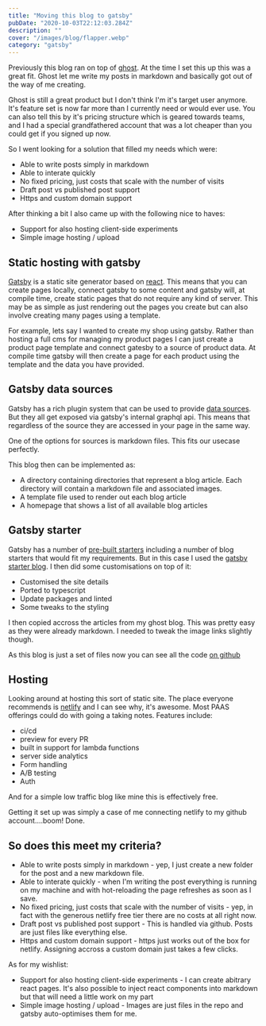 ```yaml
---
title: "Moving this blog to gatsby"
pubDate: "2020-10-03T22:12:03.284Z"
description: ""
cover: "/images/blog/flapper.webp"
category: "gatsby"
---
```


Previously this blog ran on top of [ghost](https://ghost.org/). At the time I set this up this was a great fit. Ghost let me write my posts in markdown and basically got out of the way of me creating.

Ghost is still a great product but I don't think I'm it's target user anymore. It's feature set is now far more than I currently need or would ever use. You can also tell this by it's pricing structure which is geared towards teams, and I had a special grandfathered account that was a lot cheaper than you could get if you signed up now.

So I went looking for a solution that filled my needs which were:

- Able to write posts simply in markdown
- Able to interate quickly
- No fixed pricing, just costs that scale with the number of visits
- Draft post vs published post support
- Https and custom domain support

After thinking a bit I also came up with the following nice to haves:

- Support for also hosting client-side experiments
- Simple image hosting / upload

## Static hosting with gatsby

[Gatsby](https://www.gatsbyjs.com/) is a static site generator based on [react](https://reactjs.org/). This means that you can create pages locally, connect gatsby to some content and gatsby will, at compile time, create static pages that do not require any kind of server. This may be as simple as just rendering out the pages you create but can also involve creating many pages using a template.

For example, lets say I wanted to create my shop using gatsby. Rather than hosting a full cms for managing my product pages I can just create a product page template and connect gatesby to a source of product data. At compile time gatsby will then create a page for each product using the template and the data you have provided.

## Gatsby data sources

Gatsby has a rich plugin system that can be used to provide [data sources](https://www.gatsbyjs.com/docs/content-and-data/). But they all get exposed via gatsby's internal graphql api. This means that regardless of the source they are accessed in your page in the same way.

One of the options for sources is markdown files. This fits our usecase perfectly.

This blog then can be implemented as:

- A directory containing directories that represent a blog article. Each directory will contain a markdown file and associated images.
- A template file used to render out each blog article
- A homepage that shows a list of all available blog articles

## Gatsby starter

Gatsby has a number of [pre-built starters](https://www.gatsbyjs.com/starters/?v=2) including a number of blog starters that would fit my requirements. But in this case I used the [gatsby starter blog](https://www.gatsbyjs.com/starters/gatsbyjs/gatsby-starter-blog/). I then did some customisations on top of it:

- Customised the site details
- Ported to typescript
- Update packages and linted
- Some tweaks to the styling

I then copied accross the articles from my ghost blog. This was pretty easy as they were already markdown. I needed to tweak the image links slightly though.

As this blog is just a set of files now you can see all the code [on github](https://github.com/stevejhiggs/blog)

## Hosting

Looking around at hosting this sort of static site. The place everyone recommends is [netlify](https://www.netlify.com/) and I can see why, it's awesome. Most PAAS offerings could do with going a taking notes. Features include:

- ci/cd
- preview for every PR
- built in support for lambda functions
- server side analytics
- Form handling
- A/B testing
- Auth

And for a simple low traffic blog like mine this is effectively free.

Getting it set up was simply a case of me connecting netlify to my github account....boom! Done.

## So does this meet my criteria?

- Able to write posts simply in markdown - yep, I just create a new folder for the post and a new markdown file.
- Able to interate quickly - when I'm writing the post everything is running on my machine and with hot-reloading the page refreshes as soon as I save.
- No fixed pricing, just costs that scale with the number of visits - yep, in fact with the generous netlify free tier there are no costs at all right now.
- Draft post vs published post support - This is handled via github. Posts are just files like everything else.
- Https and custom domain support - https just works out of the box for netlify. Assigning accross a custom domain just takes a few clicks.

As for my wishlist:

- Support for also hosting client-side experiments - I can create abitrary react pages. It's also possible to inject react components into markdown but that will need a little work on my part
- Simple image hosting / upload - Images are just files in the repo and gatsby auto-optimises them for me.
